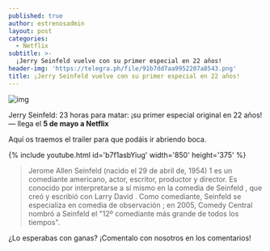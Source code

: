 ```yaml
---
published: true
author: estrenosadmin
layout: post
categories:
  - Netflix
subtitle: >-
  ¡Jerry Seinfeld vuelve con su primer especial en 22 años!
header-img: 'https://telegra.ph/file/91b7dd7aa9952207a8543.png'
title: ¡Jerry Seinfeld vuelve con su primer especial en 22 años!
---
```

![img](https://telegra.ph/file/91b7dd7aa9952207a8543.png)



Jerry Seinfeld: 23 horas para matar: ¡su primer especial original en 22 años! — llega el **5 de mayo a Netflix**



Aquí os traemos el trailer para que podáis ir abriendo boca.

{% include youtube.html id='b7f1asbYiug' width='850' height='375' %}

> Jerome Allen Seinfeld (nacido el 29 de abril de, 1954) 1 es un comediante americano, actor, escritor, productor y director. Es conocido por interpretarse a sí mismo en la comedia de Seinfeld , que creó y escribió con Larry David . Como comediante, Seinfeld se especializa en comedia de observación ; en 2005, Comedy Central nombró a Seinfeld el "12º comediante más grande de todos los tiempos".



¿Lo esperabas con ganas?  ¡Comentalo con nosotros en los comentarios!


